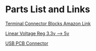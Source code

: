 # Parts List and Links

[Terminal Connector Blocks Amazon Link](https://www.amazon.com/dp/B088LVP6ML?pd_rd_i=B088LVP6ML&pd_rd_w=vY433&pf_rd_p=ee186ce0-6bf7-4893-85b9-f3368b019e0f&pd_rd_wg=NOWE1&pf_rd_r=1HRZ1ADYYS251FP7VW19&pd_rd_r=22c28c6b-891b-4af6-818e-826dbe52a9ce)

[Linear Voltage Reg 3.3v --> 5v](https://www.digikey.com/en/products/detail/texas-instruments/LM1117T-3-3-NOPB/363593)

[USB PCB Connector](https://www.digikey.com/en/products/detail/gct/USB1130-15-A/13545899?s=N4IgTCBcDaIKoGUBCBGFBmADAWhQVmwEEQBdAXyA)
